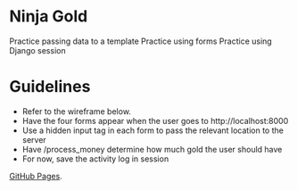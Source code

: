 
# Ninja Gold
Practice passing data to a template
Practice using forms
Practice using Django session


# Guidelines
- Refer to the wireframe below.
- Have the four forms appear when the user goes to http://localhost:8000
- Use a hidden input tag in each form to pass the relevant location to the server
- Have /process_money determine how much gold the user should have
- For now, save the activity log in session


[GitHub Pages](https://github.com/anzreham/NinijaGold.git).
